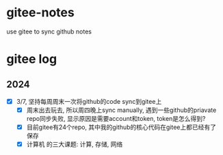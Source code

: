 # gitee-notes
use gitee to sync github notes
# gitee log
## 2024
- [x] 3/7, 坚持每周周末一次将github的code sync到gitee上
  - [x] 周末出去玩去, 所以周四晚上sync manually, 遇到一些github的priavate repo同步失败, 显示原因是需要account和token, token是怎么得到?
  - [x] 目前gitee有24个repo, 其中我的github的核心代码在gitee上都已经有了保存
  - [x] 计算机 的三大课题: 计算, 存储, 网络 
